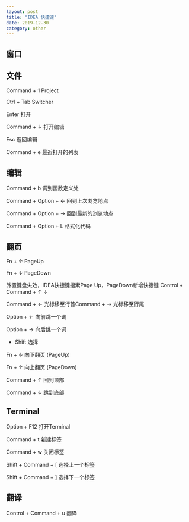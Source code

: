```yaml
---
layout: post
title: "IDEA 快捷键"
date: 2019-12-30
category: other
---
```


## 窗口

## 文件

Command + 1 Project

Ctrl + Tab Switcher

Enter 打开

Command + ↓ 打开编辑

Esc 返回编辑


Command + e 最近打开的列表

## 编辑

Command + b 调到函数定义处 

Command + Option + ← 回到上次浏览地点

Command + Option + → 回到最新的浏览地点

Command + Option + L 格式化代码

## 翻页

Fn + ↑ PageUp

Fn + ↓ PageDown

外置键盘失效，IDEA快捷键搜索Page Up，PageDown新增快捷键 Control + Command +  ↑ ↓

Command + ← 光标移至行首Command + → 光标移至行尾

Option + ← 向前跳一个词

Option + → 向后跳一个词

 + Shift 选择

Fn + ↓ 向下翻页 (PageUp)

Fn + ↑ 向上翻页 (PageDown)

Command + ↑ 回到顶部

Command + ↓ 跳到底部

## Terminal

Option + F12 打开Terminal

Command + t 新建标签

Command + w 关闭标签

Shift + Command + [ 选择上一个标签

Shift + Command + ] 选择下一个标签 

## 翻译

Control + Command + u 翻译
